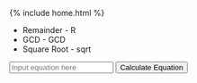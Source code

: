 {% include home.html %}

<html>
  <head>
    <title> Calculator</title>
  </head>

<ul>
  <li> Remainder - R </li>
  <li> GCD - GCD </li>
  <li> Square Root - sqrt </li>
</ul>

<p id="equationResult"></p>

<input id="inputEq" placeholder="Input equation here">
    <button onclick="getEq()">Calculate Equation</button>

<script>
    function getEq() {
        let equation = document.getElementById("inputEq").value;
        equationResult = document.getElementById("equationResult");
        fetch('https://everittcheng.tk/api/calculator/' + equation)
        .then(response => response.json())
        .then(data => { 
            console.log(data);
            equationResult.innerHTML = "Answer: " + data.Result;
        })
    }
</script>

</html>